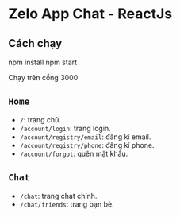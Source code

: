 # Zelo App Chat - ReactJs

## Cách chạy

npm install
npm start

Chạy trên cổng 3000

## `Home`

-   `/`: trang chủ.
-   `/account/login`: trang login.
-   `/account/registry/email`: đăng kí email.
-   `/account/registry/phone`: đăng kí phone.
-   `/account/forgot`: quên mật khẩu.

## `Chat`

-   `/chat`: trang chat chính.
-   `/chat/friends`: trang bạn bè.
